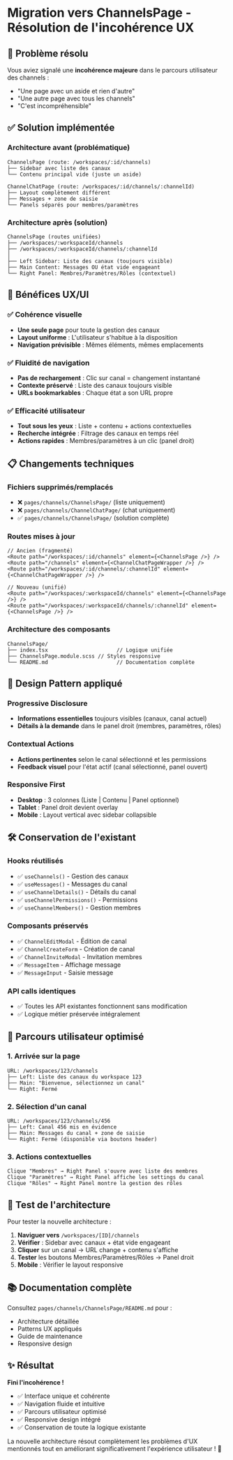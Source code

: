 # Migration vers ChannelsPage - Résolution de l'incohérence UX

## 🎯 Problème résolu

Vous aviez signalé une **incohérence majeure** dans le parcours utilisateur des channels :

- "Une page avec un aside et rien d'autre"
- "Une autre page avec tous les channels"
- "C'est incompréhensible"

## ✅ Solution implémentée

### Architecture avant (problématique)

```
ChannelsPage (route: /workspaces/:id/channels)
├── Sidebar avec liste des canaux
└── Contenu principal vide (juste un aside)

ChannelChatPage (route: /workspaces/:id/channels/:channelId)
├── Layout complètement différent
├── Messages + zone de saisie
└── Panels séparés pour membres/paramètres
```

### Architecture après (solution)

```
ChannelsPage (routes unifiées)
├── /workspaces/:workspaceId/channels
├── /workspaces/:workspaceId/channels/:channelId
│
├── Left Sidebar: Liste des canaux (toujours visible)
├── Main Content: Messages OU état vide engageant
└── Right Panel: Membres/Paramètres/Rôles (contextuel)
```

## 🚀 Bénéfices UX/UI

### ✅ Cohérence visuelle

- **Une seule page** pour toute la gestion des canaux
- **Layout uniforme** : L'utilisateur s'habitue à la disposition
- **Navigation prévisible** : Mêmes éléments, mêmes emplacements

### ✅ Fluidité de navigation

- **Pas de rechargement** : Clic sur canal = changement instantané
- **Contexte préservé** : Liste des canaux toujours visible
- **URLs bookmarkables** : Chaque état a son URL propre

### ✅ Efficacité utilisateur

- **Tout sous les yeux** : Liste + contenu + actions contextuelles
- **Recherche intégrée** : Filtrage des canaux en temps réel
- **Actions rapides** : Membres/paramètres à un clic (panel droit)

## 📋 Changements techniques

### Fichiers supprimés/remplacés

- ❌ `pages/channels/ChannelsPage/` (liste uniquement)
- ❌ `pages/channels/ChannelChatPage/` (chat uniquement)
- ✅ `pages/channels/ChannelsPage/` (solution complète)

### Routes mises à jour

```tsx
// Ancien (fragmenté)
<Route path="/workspaces/:id/channels" element={<ChannelsPage />} />
<Route path="/channels" element={<ChannelChatPageWrapper />} />
<Route path="/workspaces/:id/channels/:channelId" element={<ChannelChatPageWrapper />} />

// Nouveau (unifié)
<Route path="/workspaces/:workspaceId/channels" element={<ChannelsPage />} />
<Route path="/workspaces/:workspaceId/channels/:channelId" element={<ChannelsPage />} />
```

### Architecture des composants

```tsx
ChannelsPage/
├── index.tsx                      // Logique unifiée
├── ChannelsPage.module.scss // Styles responsive
└── README.md                      // Documentation complète
```

## 🎨 Design Pattern appliqué

### Progressive Disclosure

- **Informations essentielles** toujours visibles (canaux, canal actuel)
- **Détails à la demande** dans le panel droit (membres, paramètres, rôles)

### Contextual Actions

- **Actions pertinentes** selon le canal sélectionné et les permissions
- **Feedback visuel** pour l'état actif (canal sélectionné, panel ouvert)

### Responsive First

- **Desktop** : 3 colonnes (Liste | Contenu | Panel optionnel)
- **Tablet** : Panel droit devient overlay
- **Mobile** : Layout vertical avec sidebar collapsible

## 🛠️ Conservation de l'existant

### Hooks réutilisés

- ✅ `useChannels()` - Gestion des canaux
- ✅ `useMessages()` - Messages du canal
- ✅ `useChannelDetails()` - Détails du canal
- ✅ `useChannelPermissions()` - Permissions
- ✅ `useChannelMembers()` - Gestion membres

### Composants préservés

- ✅ `ChannelEditModal` - Édition de canal
- ✅ `ChannelCreateForm` - Création de canal
- ✅ `ChannelInviteModal` - Invitation membres
- ✅ `MessageItem` - Affichage message
- ✅ `MessageInput` - Saisie message

### API calls identiques

- ✅ Toutes les API existantes fonctionnent sans modification
- ✅ Logique métier préservée intégralement

## 📱 Parcours utilisateur optimisé

### 1. Arrivée sur la page

```
URL: /workspaces/123/channels
├── Left: Liste des canaux du workspace 123
├── Main: "Bienvenue, sélectionnez un canal"
└── Right: Fermé
```

### 2. Sélection d'un canal

```
URL: /workspaces/123/channels/456
├── Left: Canal 456 mis en évidence
├── Main: Messages du canal + zone de saisie
└── Right: Fermé (disponible via boutons header)
```

### 3. Actions contextuelles

```
Clique "Membres" → Right Panel s'ouvre avec liste des membres
Clique "Paramètres" → Right Panel affiche les settings du canal
Clique "Rôles" → Right Panel montre la gestion des rôles
```

## 🎯 Test de l'architecture

Pour tester la nouvelle architecture :

1. **Naviguer vers** `/workspaces/[ID]/channels`
2. **Vérifier** : Sidebar avec canaux + état vide engageant
3. **Cliquer** sur un canal → URL change + contenu s'affiche
4. **Tester** les boutons Membres/Paramètres/Rôles → Panel droit
5. **Mobile** : Vérifier le layout responsive

## 📚 Documentation complète

Consultez `pages/channels/ChannelsPage/README.md` pour :

- Architecture détaillée
- Patterns UX appliqués
- Guide de maintenance
- Responsive design

## ✨ Résultat

**Fini l'incohérence !**

- ✅ Interface unique et cohérente
- ✅ Navigation fluide et intuitive
- ✅ Parcours utilisateur optimisé
- ✅ Responsive design intégré
- ✅ Conservation de toute la logique existante

La nouvelle architecture résout complètement les problèmes d'UX mentionnés tout en améliorant significativement l'expérience utilisateur ! 🚀
